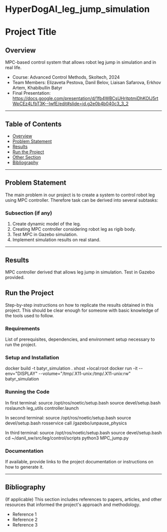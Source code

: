 # HyperDogAI_leg_jump_simulation
# Project Title

## Overview
MPC-based control system that allows robot leg jump in simulation and in real life.

- Course: Advanced Control Methods, Skoltech, 2024
- Team Members: Elizaveta Pestova, Danil Belov, Liaisan Safarova, Erkhov Artem, Khabibullin Batyr
- Final Presentation: https://docs.google.com/presentation/d/1fb4WBCsUHritptmiDhKOIJ5rtWpCEz4LfbT3K--IwfE/edit#slide=id.g2e0b4b040c3_3_2

---

## Table of Contents

- [Overview](#overview)
- [Problem Statement](#problem-statement)
- [Results](#results)
- [Run the Project](#run-the-project)
- [Other Section](#other-section)
- [Bibliography](#bibliography)
---
## Problem Statement
The main problem in our project is to create a system to control robot leg using MPC controller. Therefore task can be derived into several subtasks:

### Subsection (if any)
1. Create dynamic model of the leg.
2. Creating MPC controller considering robot leg as rigib body.
3. Test MPC in Gazebo simulation.
4. Implement simulation results on real stand.
---
## Results
MPC controller derived that allows leg jump in simulation. Test in Gazebo provided.

## Run the Project
Step-by-step instructions on how to replicate the results obtained in this project. This should be clear enough for someone with basic knowledge of the tools used to follow.

### Requirements
List of prerequisites, dependencies, and environment setup necessary to run the project.

### Setup and Installation

docker build -t batyr_simulation .
xhost +local:root
docker run -it --env="DISPLAY" --volume="/tmp/.X11-unix:/tmp/.X11-unix:rw" batyr_simulation

### Running the Code

In first terminal:
source /opt/ros/noetic/setup.bash
source devel/setup.bash
roslaunch leg_utils controller.launch

In second terminal:
source /opt/ros/noetic/setup.bash
source devel/setup.bash
rosservice call /gazebo/unpause_physics

In third terminal:
source /opt/ros/noetic/setup.bash
source devel/setup.bash
cd ~/danil_sw/src/leg/control/scripts
python3 MPC_jump.py

### Documentation
If available, provide links to the project documentation or instructions on how to generate it.

---

## Bibliography
(If applicable) This section includes references to papers, articles, and other resources that informed the project's approach and methodology.

- Reference 1
- Reference 2
- Reference 3

